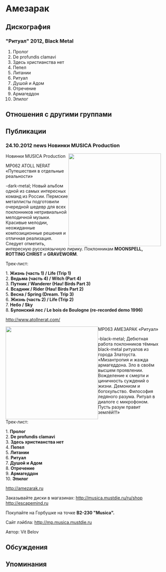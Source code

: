 # Амезарак



## Дискография

### "Ритуал" 2012, Black Metal

1. Пролог
2. De profundis clamavi
3. Здесь христианства нет
4. Пепел
5. Литании
6. Ритуал
7. Душой и Адом
8. Отречение
9. Армагеддон
10. Эпилог


## Отношения с другими группами


## Публикации

### 24.10.2012 news Новинки MUSICA Production

<P><SPAN class=tit1><IMG border=0 hspace=0 alt="" align=right src="/images/news_rus/2012.10/24965.jpg" width=300 height=300>Новинки MUSICA Production</SPAN></P>
<P><SPAN class=tit3>MP062 ATOLL NERAT «Путешествия в отдельные реальности»</SPAN></P>
<P>-dark-metal; Новый альбом одной из самых интересных команд из России. Пермские металлисты подготовили очередной шедевр для всех поклонников нетривиальной мелодичной музыки. Красивые мелодии, неожиданные композиционные решения и отличная реализация. Следует отметить, интересную русскоязычную лирику. Поклонникам <STRONG>MOONSPELL, ROTTING CHRIST</STRONG> и <STRONG>GRAVEWORM</STRONG>. </P>
<P>Трек-лист:</P>
<P>1. <STRONG>Жизнь (часть 1) / Life (Trip 1)<BR></STRONG>2. <STRONG>Ведьма (часть 4) / Witch (Part 4)<BR></STRONG>3. <STRONG>Путник / Wanderer (Hau! Birds Part 3)<BR></STRONG>4. <STRONG>Всадник / Rider (Hau! Birds Part 2)<BR></STRONG>5. <STRONG>Весна / Spring (Dream. Trip 3)<BR></STRONG>6. <STRONG>Жизнь (часть 2) / Life (Trip 2)<BR></STRONG>7. <STRONG>Небо / Sky<BR></STRONG>8. <STRONG>Булонский лес / Le bois de Boulogne (re-recorded demo 1996)</STRONG></P>
<P><A href="http://www.atollnerat.com/">http://www.atollnerat.com/</A></P>
<P><SPAN class=tit3><IMG border=0 hspace=0 alt="" align=left src="/images/news_rus/2012.10/24966.jpg" width=300 height=300>MP063 АМЕЗАРАК «Ритуал»</SPAN></P>
<P>-black-metal; Дебютная работа поклонников тёмных black-metal ритуалов из города Златоуста. «Мизантропия и жажда армагеддона. Зло в своём высшем проявлении. Вожделение к смерти и циничность суждений о жизни. Демонизм и богохульство. Философия ледяного разума. Ритуал в диалоге с микрофоном. Пусть разум правит землёй!!!» </P>
<P>Трек-лист:</P>
<P>1. <STRONG>Пролог<BR></STRONG>2.<STRONG> De profundis clamavi<BR></STRONG>3. <STRONG>Здесь христианства нет<BR></STRONG>4. <STRONG>Пепел<BR></STRONG>5.<STRONG> Литании<BR></STRONG>6. <STRONG>Ритуал<BR></STRONG>7. <STRONG>Душой и Адом</STRONG><BR>8. <STRONG>Отречение<BR></STRONG>9. <STRONG>Армагеддон<BR></STRONG>10. <STRONG>Эпилог</STRONG></P>
<P><A href="http://amezarak.ru/">http://amezarak.ru</A></P>
<P>Заказывайте диски в магазинах: <A href="/ru/shop">http://musica.mustdie.ru/ru/shop</A><BR><A href="http://escapemind.ru/">http://escapemind.ru</A></P>
<P>Покупайте на Горбушке на точке <STRONG>B2-230 "Musica".</STRONG></P>
<P>Сайт лэйбла: <A href="http://mp.musica.mustdie.ru/">http://mp.musica.mustdie.ru</A></P>
Автор: Vit Belov


## Обсуждения


## Упоминания

